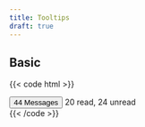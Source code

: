 ```yaml
---
title: Tooltips
draft: true
---
```


## Basic

{{< code html >}}

<div x-data="tooltip()" class="relative">
  <button class="btn btn-light" x-spread="trigger">44 Messages</button>
  <span class="tooltip" x-spread="message">20 read, 24 unread</span>
</div>
{{< /code >}}

